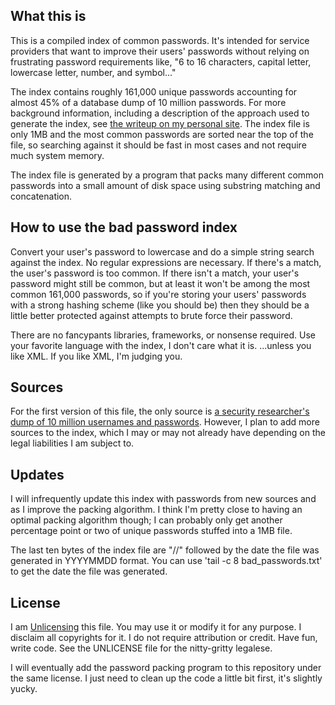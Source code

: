 ## What this is

This is a compiled index of common passwords. It's intended for service providers that want to improve their users' passwords without relying on frustrating password requirements like, "6 to 16 characters, capital letter, lowercase letter, number, and symbol..."

The index contains roughly 161,000 unique passwords accounting for almost 45% of a database dump of 10 million passwords. For more background information, including a description of the approach used to generate the index, see [the writeup on my personal site](http://www.robsheldon.com/index-of-bad-passwords/). The index file is only 1MB and the most common passwords are sorted near the top of the file, so searching against it should be fast in most cases and not require much system memory.

The index file is generated by a program that packs many different common passwords into a small amount of disk space using substring matching and concatenation.


## How to use the bad password index

Convert your user's password to lowercase and do a simple string search against the index. No regular expressions are necessary. If there's a match, the user's password is too common. If there isn't a match, your user's password might still be common, but at least it won't be among the most common 161,000 passwords, so if you're storing your users' passwords with a strong hashing scheme (like you should be) then they should be a little better protected against attempts to brute force their password.

There are no fancypants libraries, frameworks, or nonsense required. Use your favorite language with the index, I don't care what it is. ...unless you like XML. If you like XML, I'm judging you.


## Sources

For the first version of this file, the only source is [a security researcher's dump of 10 million usernames and passwords](http://techcrunch.com/2015/02/10/a-security-researcher-just-dumped-10-million-real-passwords/). However, I plan to add more sources to the index, which I may or may not already have depending on the legal liabilities I am subject to.


## Updates

I will infrequently update this index with passwords from new sources and as I improve the packing algorithm. I think I'm pretty close to having an optimal packing algorithm though; I can probably only get another percentage point or two of unique passwords stuffed into a 1MB file.

The last ten bytes of the index file are "//" followed by the date the file was generated in YYYYMMDD format. You can use 'tail -c 8 bad_passwords.txt' to get the date the file was generated.


## License

I am [Unlicensing](http://unlicense.org/) this file. You may use it or modify it for any purpose. I disclaim all copyrights for it. I do not require attribution or credit. Have fun, write code. See the UNLICENSE file for the nitty-gritty legalese.

I will eventually add the password packing program to this repository under the same license. I just need to clean up the code a little bit first, it's slightly yucky.